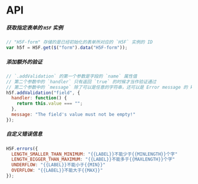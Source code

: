 # API

##### 获取指定表单的 `H5F` 实例

```javascript
// "H5F-form" 存储的是已经初始化的表单所对应的 `H5F` 实例的 ID
var h5f = H5F.get($("form").data("H5F-form"));
```

##### 添加额外的验证

```javascript
// `.addValidation` 的第一个参数是字段的 `name` 属性值
// 第二个参数中的 `handler` 只有返回 `true` 的时候才当作验证通过
// 第二个参数中的 `message` 除了可以是任意的字符串，还可以是 Error message 的 key 或返回字符串的函数
h5f.addValidation("field", {
  handler: function() {
    return this.value === "";
  },
  message: "The field's value must not be empty!"
});
```

##### 自定义错误信息

```javascript
H5F.errors({
  LENGTH_SMALLER_THAN_MINIMUM: "{{LABEL}}不能少于{{MINLENGTH}}个字"
  LENGTH_BIGGER_THAN_MAXIMUM: "{{LABEL}}不能多于{{MAXLENGTH}}个字"
  UNDERFLOW: "{{LABEL}}不能小于{{MIN}}"
  OVERFLOW: "{{LABEL}}不能大于{{MAX}}"
});
```
